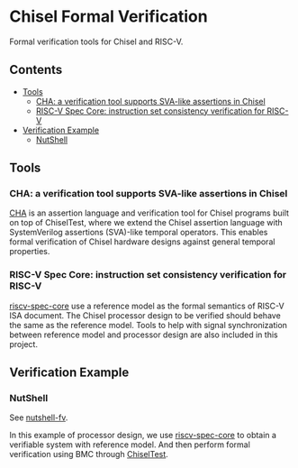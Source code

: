 # Chisel Formal Verification

Formal verification tools for Chisel and RISC-V.

## Contents <!-- omit in toc -->

- [Tools](#tools)
  - [CHA: a verification tool supports SVA-like assertions in Chisel](#cha-a-verification-tool-supports-sva-like-assertions-in-chisel)
  - [RISC-V Spec Core: instruction set consistency verification for RISC-V](#risc-v-spec-core-instruction-set-consistency-verification-for-risc-v)
- [Verification Example](#verification-example)
  - [NutShell](#nutshell)

## Tools

### CHA: a verification tool supports SVA-like assertions in Chisel

[CHA](https://github.com/iscas-tis/CHA) is an assertion language and
verification tool for Chisel programs built on top of ChiselTest, where we
extend the Chisel assertion language with SystemVerilog assertions (SVA)-like
temporal operators.
This enables formal verification of Chisel hardware designs against general
temporal properties.

### RISC-V Spec Core: instruction set consistency verification for RISC-V

[riscv-spec-core](https://github.com/iscas-tis/riscv-spec-core) use a reference
model as the formal semantics of RISC-V ISA document.
The Chisel processor design to be verified should behave the same as the
reference model.
Tools to help with signal synchronization between reference model and processor
design are also included in this project.

## Verification Example

### NutShell

See [nutshell-fv](https://github.com/iscas-tis/nutshell-fv).

In this example of processor design, we use
[riscv-spec-core](https://github.com/iscas-tis/riscv-spec-core) to obtain a
verifiable system with reference model.
And then perform formal verification using BMC through
[ChiselTest](https://github.com/ucb-bar/chiseltest).
